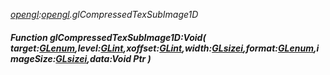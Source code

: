 _[opengl](../../modules/opengl/opengl-module.md):[opengl](../../modules/opengl/opengl-module.md).glCompressedTexSubImage1D_
##### Function glCompressedTexSubImage1D:Void( target:[GLenum](../../modules/opengl/opengl-glenum.md),level:[GLint](../../modules/opengl/opengl-glint.md),xoffset:[GLint](../../modules/opengl/opengl-glint.md),width:[GLsizei](../../modules/opengl/opengl-glsizei.md),format:[GLenum](../../modules/opengl/opengl-glenum.md),imageSize:[GLsizei](../../modules/opengl/opengl-glsizei.md),data:Void Ptr )
